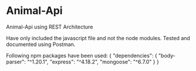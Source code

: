 # Animal-Api
Animal-Api using REST Architecture


Have only included the javascript file and not the node modules.
Tested and documented using Postman.

Following npm packages have been used:
{
  "dependencies": {
    "body-parser": "^1.20.1",
    "express": "^4.18.2",
    "mongoose": "^6.7.0"
  }
}

